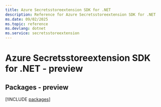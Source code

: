 ```yaml
---
title: Azure Secretsstoreextension SDK for .NET
description: Reference for Azure Secretsstoreextension SDK for .NET
ms.date: 09/02/2025
ms.topic: reference
ms.devlang: dotnet
ms.service: secretsstoreextension
---
```

# Azure Secretsstoreextension SDK for .NET - preview
## Packages - preview
[!INCLUDE [packages](secretsstoreextension-index.md)]